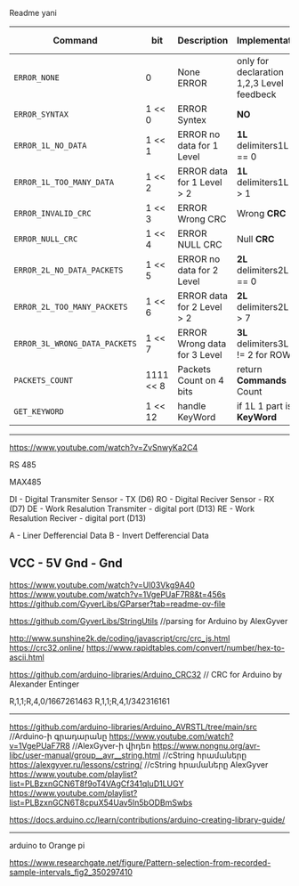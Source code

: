 Readme yani

|Command                        | bit        | Description                  | Implementation                              | devCtrModule instruction 
| ----------------------------- | ---------- | ---------------------------- | ------------------------------------------- | --------------------------- |
| `ERROR_NONE`                  | 0          | None ERROR                   | only for declaration 1,2,3 Level feedbeck   | -
| `ERROR_SYNTAX`                | 1 << 0     | ERROR Syntex                 | **NO**                                      |
| `ERROR_1L_NO_DATA`            | 1 << 1     | ERROR no data for 1 Level    | **1L**  delimiters1L[0] == 0                |
| `ERROR_1L_TOO_MANY_DATA`      | 1 << 2     | ERROR data for 1 Level > 2   | **1L**  delimiters1L[0] > 1                 |
| `ERROR_INVALID_CRC`           | 1 << 3     | ERROR Wrong CRC              | Wrong **CRC**                               |
| `ERROR_NULL_CRC`              | 1 << 4     | ERROR NULL CRC               | Null **CRC**                                |
| `ERROR_2L_NO_DATA_PACKETS`    | 1 << 5     | ERROR no data for 2 Level    | **2L**  delimiters2L[0] == 0                |
| `ERROR_2L_TOO_MANY_PACKETS`   | 1 << 6     | ERROR data for 2 Level > 2   | **2L**  delimiters2L[0] > 7                 |
| `ERROR_3L_WRONG_DATA_PACKETS` | 1 << 7     | ERROR Wrong data for 3 Level | **3L**  delimiters3L[0] != 2 for ROW        |
| `PACKETS_COUNT`               | 1111 << 8  | Packets Count on 4 bits      | return **Commands** Count                   |
| `GET_KEYWORD`                 | 1 << 12    | handle KeyWord               | if 1L 1 part is **KeyWord**                 |













--------------------------------------------------------------------------------------------------------
https://www.youtube.com/watch?v=ZvSnwyKa2C4

RS 485

MAX485

DI - Digital Transmiter Sensor - TX (D6)
RO - Digital Reciver Sensor - RX (D7)
DE - Work Resalution Transmiter - digital port (D13)
RE - Work Resalution Reciver - digital port (D13)

A - Liner Defferencial Data
B - Invert Defferencial Data

VCC - 5V
Gnd - Gnd
--------------------------------------------------------------------------------------------------------
https://www.youtube.com/watch?v=Ul03Vkg9A40
https://www.youtube.com/watch?v=1VgePUaF7R8&t=456s
https://github.com/GyverLibs/GParser?tab=readme-ov-file

https://github.com/GyverLibs/StringUtils                     //parsing for Arduino by AlexGyver

http://www.sunshine2k.de/coding/javascript/crc/crc_js.html
https://crc32.online/
https://www.rapidtables.com/convert/number/hex-to-ascii.html

https://github.com/arduino-libraries/Arduino_CRC32             // CRC for Arduino by Alexander Entinger


R,1,1;R,4,0/1667261463
R,1,1;R,4,1/342316161

--------------------------------------------------------------------------------------------------------

https://github.com/arduino-libraries/Arduino_AVRSTL/tree/main/src            //Arduino-ի գրադարանը
https://www.youtube.com/watch?v=1VgePUaF7R8                                  //AlexGyver-ի վիդեո
https://www.nongnu.org/avr-libc/user-manual/group__avr__string.html          //cString հրամաները
https://alexgyver.ru/lessons/cstring/                                        //cString հրամաները AlexGyver
https://www.youtube.com/playlist?list=PLBzxnGCN6T8f9oT4VAgCf341qIuD1LUGY
https://www.youtube.com/playlist?list=PLBzxnGCN6T8cpuX54Uav5In5bODBmSwbs

https://docs.arduino.cc/learn/contributions/arduino-creating-library-guide/



--------------------------------------------------------------------------------------------------------
arduino to Orange pi

https://www.researchgate.net/figure/Pattern-selection-from-recorded-sample-intervals_fig2_350297410
